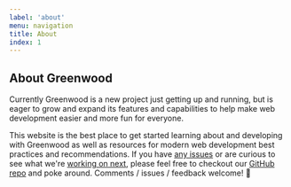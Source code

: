 ```yaml
---
label: 'about'
menu: navigation
title: About
index: 1
---
```


## About Greenwood
Currently Greenwood is a new project just getting up and running, but is eager to grow and expand its features and capabilities to help make web development easier and more fun for everyone.

This website is the best place to get started learning about and developing with Greenwood as well as resources for modern web development best practices and recommendations.  If you have [any issues](https://github.com/ProjectEvergreen/greenwood/issues) or are curious to see what we're [working on next](https://github.com/ProjectEvergreen/greenwood/projects), please feel free to checkout our [GitHub repo](https://github.com/ProjectEvergreen/greenwood) and poke around.  Comments / issues / feedback welcome!  👋